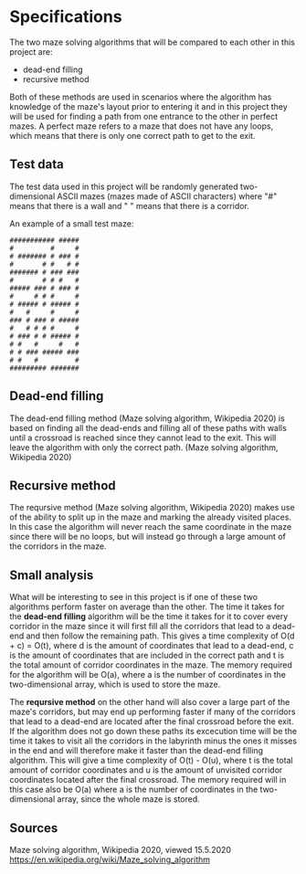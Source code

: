# Specifications

The two maze solving algorithms that will be compared to each other in this project are:

* dead-end filling
* recursive method

Both of these methods are used in scenarios where the algorithm has knowledge of the maze's layout prior to entering it and in this project they will be used for finding a path from one entrance to the other in perfect mazes. A perfect maze refers to a maze that does not have any loops, which means that there is only one correct path to get to the exit.

## Test data
The test data used in this project will be randomly generated two-dimensional ASCII mazes (mazes made of ASCII characters) where "#" means that there is a wall and " " means that there is a corridor.

An example of a small test maze:
```
########### #####
#         #     #
# ####### # ### #
#       # #   # #
####### # ### ###
#       # # #   #
##### ### # ### #
#     # # #     #
# ##### # ##### #
#   #     #     #
### # ### # #####
#   # # # #     #
# ### # # ##### #
# #   #     #   #
# # ### ##### ###
# #   #         #
######### #######
```

## Dead-end filling
The dead-end filling method (Maze solving algorithm, Wikipedia 2020) is based on finding all the dead-ends and filling all of these paths with walls until a crossroad is reached since they cannot lead to the exit. This will leave the algorithm with only the correct path. (Maze solving algorithm, Wikipedia 2020)

## Recursive method
The reqursive method (Maze solving algorithm, Wikipedia 2020) makes use of the ability to split up in the maze and marking the already visited places. In this case the algorithm will never reach the same coordinate in the maze since there will be no loops, but will instead go through a large amount of the corridors in the maze.

## Small analysis
What will be interesting to see in this project is if one of these two algorithms perform faster on average than the other. The time it takes for the **dead-end filling** algorithm will be the time it takes for it to cover every corridor in the maze since it will first fill all the corridors that lead to a dead-end and then follow the remaining path. This gives a time complexity of O(d + c) = O(t), where d is the amount of coordinates that lead to a dead-end, c is the amount of coordinates that are included in the correct path and t is the total amount of corridor coordinates in the maze. The memory required for the algorithm will be O(a), where a is the number of coordinates in the two-dimensional array, which is used to store the maze.

The **reqursive method** on the other hand will also cover a large part of the maze's corridors, but may end up performing faster if many of the corridors that lead to a dead-end are located after the final crossroad before the exit. If the algorithm does not go down these paths its excecution time will be the time it takes to visit all the corridors in the labyrinth minus the ones it misses in the end and will therefore make it faster than the dead-end filling algorithm. This will give a time complexity of O(t) - O(u), where t is the total amount of corridor coordinates and u is the amount of unvisited corridor coordinates located after the final crossroad. The memory required will in this case also be O(a) where a is the number of coordinates in the two-dimensional array, since the whole maze is stored.

## Sources
Maze solving algorithm, Wikipedia 2020, viewed 15.5.2020
https://en.wikipedia.org/wiki/Maze_solving_algorithm
